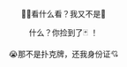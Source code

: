 <p align="center"> 🖕😠看什么看？我又不是🤡 </p> 
<p align="center"> 什么？你捡到了🃏 ！ </p> 
<p align="center"> 😭那不是扑克牌，还我身份证💘 </p> 

